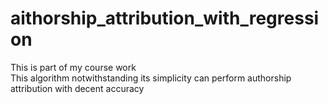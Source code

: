 # aithorship_attribution_with_regression

This is part of my course work  
This algorithm notwithstanding its simplicity can perform authorship attribution with decent accuracy
